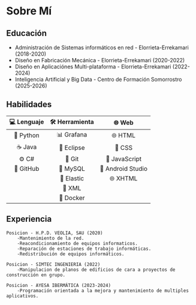 # Sobre Mí

## Educación 
- Administración de Sistemas informáticos en red - Elorrieta-Errekamari (2018-2020)
- Diseño en Fabricación Mecánica - Elorrieta-Errekamari (2020-2022)
- Diseño en Aplicaciónes Multi-plataforma - Elorrieta-Errekamari (2022-2024)
- Inteligencia Artificial y Big Data - Centro de Formación Somorrostro (2025-2026)

## Habilidades
| 💻 Lenguaje      | 🛠️ Herramienta     | 🌐 Web             |
|:----------------:|:-------------------:|:------------------:|
| 🐍 Python        | 📊 Grafana          | 🌐 HTML           |
| ☕ Java          | 🧠 Eclipse          | 🎨 CSS            |
| ⚙️ C#            | 🧰 Git              | 🧩 JavaScript     |
| 🐙 GitHub        | 🐬 MySQL            | 📱 Android Studio |
|                  | 🧠 Elastic          | 🌐 XHTML          |
|                  | 🧠 XML              |                    |
|                   |🧱 Docker           |                    |

## Experiencia
    Posicion - H.P.D. VEOLIA, SAU (2020)
        -Mantenimiento de la red.
        -Reacondicionamiento de equipos informaticos.
        -Reparación de estaciones de trabajo informáticas.
        -Redistribución de equipos informáticos.

    Posicion - SIMTEC INGENIERIA (2022)
        -Manipulacion de planos de edificios de cara a proyectos de construcción en grupo.

    Posicion - AYESA IBERMÁTICA (2023-2024)
        -Programación orientada a la mejora y mantenimiento de multiples aplicativos.